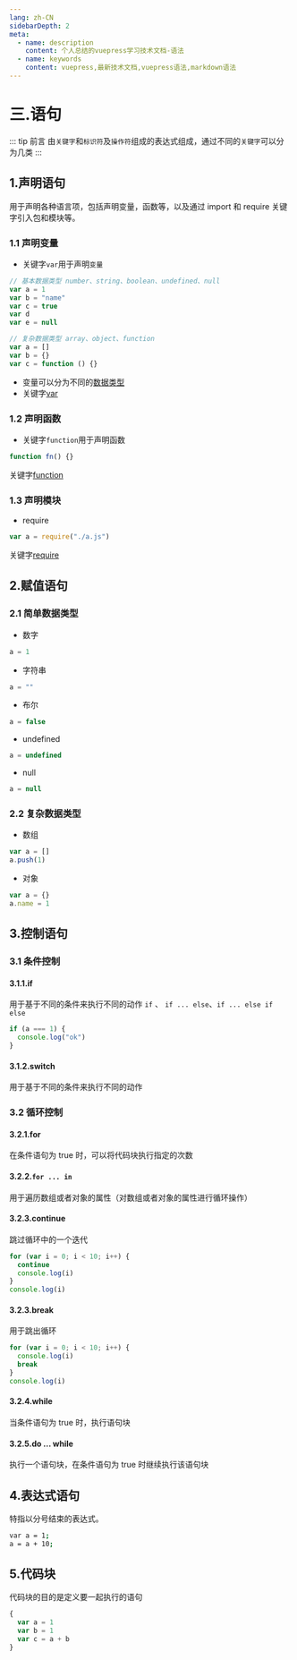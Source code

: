 ```yaml
---
lang: zh-CN
sidebarDepth: 2
meta:
  - name: description
    content: 个人总结的vuepress学习技术文档-语法
  - name: keywords
    content: vuepress,最新技术文档,vuepress语法,markdown语法
---
```


# 三.语句

::: tip 前言
由`关键字`和`标识符`及`操作符`组成的表达式组成，通过不同的`关键字`可以分为几类
:::

## 1.声明语句

用于声明各种语言项，包括声明变量，函数等，以及通过 import 和 require 关键字引入包和模块等。

### 1.1 声明变量

- 关键字`var`用于声明`变量`

```js
// 基本数据类型 number、string、boolean、undefined、null
var a = 1
var b = "name"
var c = true
var d
var e = null
```

```js
// 复杂数据类型 array、object、function
var a = []
var b = {}
var c = function () {}
```

- 变量可以分为不同的[数据类型](/1.base/1.js/4.variableobj)
- 关键字[var](/1.base/1.js/4.variableobj)

### 1.2 声明函数

- 关键字`function`用于声明函数

```js
function fn() {}
```

关键字[function](/1.base/1.js/6.closure)

### 1.3 声明模块

- require

```js
var a = require("./a.js")
```

关键字[require](/1.base/1.js/8.async)

## 2.赋值语句

### 2.1 简单数据类型

- 数字

```js
a = 1
```

- 字符串

```js
a = ""
```

- 布尔

```js
a = false
```

- undefined

```js
a = undefined
```

- null

```js
a = null
```

### 2.2 复杂数据类型

- 数组

```js
var a = []
a.push(1)
```

- 对象

```js
var a = {}
a.name = 1
```

## 3.控制语句

### 3.1 条件控制

#### 3.1.1.if

用于基于不同的条件来执行不同的动作
`if` 、 `if ... else`、`if ... else if else`

```js
if (a === 1) {
  console.log("ok")
}
```

#### 3.1.2.switch

用于基于不同的条件来执行不同的动作

### 3.2 循环控制

#### 3.2.1.for

在条件语句为 true 时，可以将代码块执行指定的次数

#### 3.2.2.`for ... in`

用于遍历数组或者对象的属性（对数组或者对象的属性进行循环操作）

#### 3.2.3.continue

跳过循环中的一个迭代

```js
for (var i = 0; i < 10; i++) {
  continue
  console.log(i)
}
console.log(i)
```

#### 3.2.3.break

用于跳出循环

```js
for (var i = 0; i < 10; i++) {
  console.log(i)
  break
}
console.log(i)
```

#### 3.2.4.while

当条件语句为 true 时，执行语句块

#### 3.2.5.do ... while

执行一个语句块，在条件语句为 true 时继续执行该语句块

## 4.表达式语句

特指以分号结束的表达式。

```sh
var a = 1;
a = a + 10;
```

## 5.代码块

代码块的目的是定义要一起执行的语句

```js
{
  var a = 1
  var b = 1
  var c = a + b
}
```
